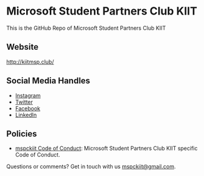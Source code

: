 # Microsoft Student Partners Club KIIT
This is the GitHub Repo of Microsoft Student Partners Club KIIT 

## Website

http://kiitmsp.club/

## Social Media Handles

* [Instagram](instagram.com/mspckiit)
* [Twitter](twitter.com/mspckiit)
* [Facebook](facebook.com/mspckiit/)
* [LinkedIn](linkedin.com/company/mspckiit/)

## Policies

* [mspckiit Code of Conduct](mspckiit_code_of_conduct.md): Microsoft Student Partners Club KIIT specific Code of Conduct.

Questions or comments? Get in touch with us mspckiit@gmail.com.
